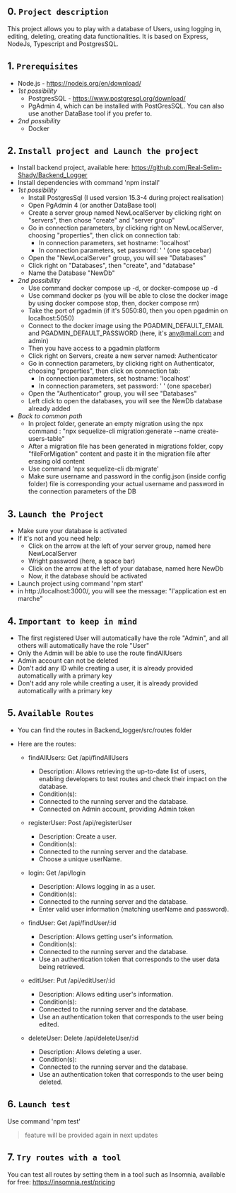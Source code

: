 ## 0. `Project description`

This project allows you to play with a database of Users, using logging in, editing, deleting, creating data functionalities. 
It is based on Express, NodeJs, Typescript and PostgresSQL.


## 1. `Prerequisites`

- Node.js - https://nodejs.org/en/download/
- *1st possibility*
    - PostgresSQL - https://www.postgresql.org/download/
    - PgAdmin 4, which can be installed with PostGresSQL. You can also use another DataBase tool if you prefer to.
- *2nd possibility*
    - Docker

## 2. `Install project and Launch the project`

- Install backend project, available here: https://github.com/Real-Selim-Shady/Backend_Logger
- Install dependencies with command 'npm install'
- *1st possibility*
    - Install PostgresSql (I used version 15.3-4 during project realisation)
    - Open PgAdmin 4 (or another DataBase tool)
    - Create a server group named NewLocalServer by clicking right on "servers", then chose "create" and "server group"
    - Go in connection parameters, by clicking right on NewLocalServer, choosing "properties", then click on connection tab:
        - In connection parameters, set hostname: 'localhost' 
        - In connection parameters, set password: ' ' (one spacebar) 
    - Open the "NewLocalServer" group, you will see "Databases"
    - Click right on "Databases", then "create", and "database"
    - Name the Database "NewDb"
- *2nd possibility*
    - Use command docker compose up -d, or docker-compose up -d
    - Use command docker ps (you will be able to close the docker image by using docker compose stop, then, docker compose rm)
    - Take the port of pgadmin (if it's 5050:80, then you open pgadmin on localhost:5050)
    - Connect to the docker image using the PGADMIN_DEFAULT_EMAIL and PGADMIN_DEFAULT_PASSWORD (here, it's any@mail.com and admin)
    - Then you have access to a pgadmin platform
    - Click right on Servers, create a new server named: Authenticator
    - Go in connection parameters, by clicking right on Authenticator, choosing "properties", then click on connection tab:
        - In connection parameters, set hostname: 'localhost' 
        - In connection parameters, set password: ' ' (one spacebar) 
    - Open the "Authenticator" group, you will see "Databases"
    - Left click to open the databases, you will see the NewDb database already added
- *Back to common path*
    - In project folder, generate an empty migration using the npx command : "npx sequelize-cli migration:generate --name create-users-table"
    - After a migration file has been generated in migrations folder, copy "fileForMigation" content and paste it in the migration file after erasing old content
    - Use command 'npx sequelize-cli db:migrate'
    - Make sure username and password in the config.json (inside config folder) file is corresponding your actual username and password in the connection parameters of the DB

## 3. `Launch the Project`

- Make sure your database is activated
- If it's not and you need help: 
    - Click on the arrow at the left of your server group, named here NewLocalServer
    - Wright password (here, a space bar)
    - Click on the arrow at the left of your database, named here NewDb
    - Now, it the database should be activated
- Launch project using command 'npm start'
- in http://localhost:3000/, you will see the message: "l'application est en marche"

## 4. `Important to keep in mind`

- The first registered User will automatically have the role "Admin", and all others will automatically have the role "User"
- Only the Admin will be able to use the route findAllUsers
- Admin account can not be deleted
- Don't add any ID while creating a user, it is already provided automatically with a primary key
- Don't add any role while creating a user, it is already provided automatically with a primary key

## 5. `Available Routes`

- You can find the routes in Backend_logger/src/routes folder

- Here are the routes:

    - findAllUsers: Get /api/findAllUsers
        - Description: Allows retrieving the up-to-date list of users, enabling developers to test routes and check their impact on the database.
        - Condition(s):
        - Connected to the running server and the database.
        - Connected on Admin account, providing Admin token

    - registerUser: Post /api/registerUser
        - Description: Create a user.
        - Condition(s):
        - Connected to the running server and the database.
        - Choose a unique userName.

    - login: Get /api/login
        - Description: Allows logging in as a user.
        - Condition(s):
        - Connected to the running server and the database.
        - Enter valid user information (matching userName and password).

    - findUser: Get /api/findUser/:id
        - Description: Allows getting user's information.
        - Condition(s):
        - Connected to the running server and the database.
        - Use an authentication token that corresponds to the user data being retrieved.

    - editUser: Put /api/editUser/:id
        - Description: Allows editing user's information.
        - Condition(s):
        - Connected to the running server and the database.
        - Use an authentication token that corresponds to the user being edited.

    - deleteUser: Delete /api/deleteUser/:id
        - Description: Allows deleting a user.
        - Condition(s):
        - Connected to the running server and the database.
        - Use an authentication token that corresponds to the user being deleted.

## 6. `Launch test`

Use command 'npm test'
> feature will be provided again in next updates

## 7. `Try routes with a tool`

You can test all routes by setting them in a tool such as Insomnia, available for free: https://insomnia.rest/pricing